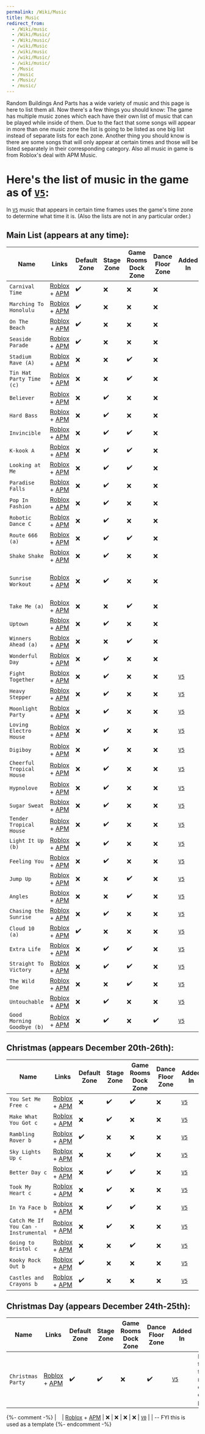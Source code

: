 ```yaml
---
permalink: /Wiki/Music
title: Music
redirect_from:
  - /Wiki/music
  - /Wiki/Music/
  - /Wiki/music/
  - /wiki/Music
  - /wiki/music
  - /wiki/Music/
  - /wiki/music/
  - /Music
  - /music
  - /Music/
  - /music/
---
```


Random Buildings And Parts has a wide variety of music and this page is here to list them all. Now there's a few things you should know: The game has multiple music zones which each have their own list of music that can be played while inside of them. Due to the fact that some songs will appear in more than one music zone the list is going to be listed as one big list instead of separate lists for each zone. Another thing you should know is there are some songs that will only appear at certain times and those will be listed separately in their corresponding category. Also all music in game is from Roblox's deal with APM Music.

# Here's the list of music in the game as of [`V5`](/RBAP-Wiki/Posts/Update-Log/5-0-0):

In [`V5`](/RBAP-Wiki/Posts/Update-Log/5-0-0) music that appears in certain time frames uses the game's time zone to determine what time it is. (Also the lists are not in any particular order.)

## Main List (appears at any time):

| Name | Links | Default Zone | Stage Zone | Game Rooms Dock Zone | Dance Floor Zone | Added In | Other Notes |
|-|-|-|-|-|-|-|-|
| `Carnival Time`						| [Roblox](https://www.roblox.com/library/1848366912) + [APM]() | ✔️ | ❌ | ❌ | ❌ | 											|  |
| `Marching To Honolulu`				| [Roblox](https://www.roblox.com/library/1845891274) + [APM]() | ✔️ | ❌ | ❌ | ❌ | 											|  |
| `On The Beach`						| [Roblox](https://www.roblox.com/library/1845891180) + [APM]() | ✔️ | ❌ | ❌ | ❌ | 											|  |
| `Seaside Parade`						| [Roblox](https://www.roblox.com/library/1848368912) + [APM]() | ✔️ | ❌ | ❌ | ❌ | 											|  |
| `Stadium Rave (A)`					| [Roblox](https://www.roblox.com/library/1846368080) + [APM]() | ❌ | ❌ | ✔️ | ❌ | 											|  |
| `Tin Hat Party Time (c)`				| [Roblox](https://www.roblox.com/library/1838076985) + [APM]() | ❌ | ❌ | ✔️ | ❌ | 											|  |
| `Believer` 							| [Roblox](https://www.roblox.com/library/1844348402) + [APM]() | ❌ | ✔️ | ❌ | ❌ | 											|  |
| `Hard Bass`							| [Roblox](https://www.roblox.com/library/1839247090) + [APM]() | ❌ | ✔️ | ❌ | ❌ | 											|  |
| `Invincible`							| [Roblox](https://www.roblox.com/library/1845426851) + [APM]() | ❌ | ✔️ | ✔️ | ❌ | 											|  |
| `K-kook A`							| [Roblox](https://www.roblox.com/library/1847515957) + [APM]() | ❌ | ✔️ | ✔️ | ❌ | 											|  |
| `Looking at Me`						| [Roblox](https://www.roblox.com/library/1837350830) + [APM]() | ❌ | ✔️ | ✔️ | ❌ | 											|  |
| `Paradise Falls`						| [Roblox](https://www.roblox.com/library/1837879082) + [APM]() | ❌ | ✔️ | ❌ | ❌ | 											|  |
| `Pop In Fashion`						| [Roblox](https://www.roblox.com/library/1848347365) + [APM]() | ❌ | ✔️ | ❌ | ❌ | 											|  |
| `Robotic Dance C`						| [Roblox](https://www.roblox.com/library/1847853099) + [APM]() | ❌ | ✔️ | ❌ | ❌ | 											|  |
| `Route 666 (a)`						| [Roblox](https://www.roblox.com/library/1837711893) + [APM]() | ❌ | ✔️ | ✔️ | ❌ | 											|  |
| `Shake Shake`							| [Roblox](https://www.roblox.com/library/1841590316) + [APM]() | ❌ | ✔️ | ❌ | ❌ | 											|  |
| `Sunrise Workout`						| [Roblox](https://www.roblox.com/library/1837324500) + [APM]() | ❌ | ✔️ | ❌ | ❌ | 											| Appears in the intro as well. |
| `Take Me (a)`							| [Roblox](https://www.roblox.com/library/1847177416) + [APM]() | ❌ | ❌ | ✔️ | ❌ | 											|  |
| `Uptown`								| [Roblox](https://www.roblox.com/library/1845554017) + [APM]() | ❌ | ✔️ | ❌ | ❌ | 											|  |
| `Winners Ahead (a)`					| [Roblox](https://www.roblox.com/library/1848366549) + [APM]() | ❌ | ❌ | ✔️ | ❌ | 											|  |
| `Wonderful Day`						| [Roblox](https://www.roblox.com/library/1843397729) + [APM]() | ❌ | ✔️ | ❌ | ❌ | 											|  |
| `Fight Together`						| [Roblox](https://www.roblox.com/library/1843324336) + [APM]() | ❌ | ✔️ | ❌ | ❌ | [`V5`](/RBAP-Wiki/Posts/Update-Log/5-0-0)	|  |
| `Heavy Stepper`						| [Roblox](https://www.roblox.com/library/1841675430) + [APM]() | ❌ | ✔️ | ❌ | ❌ | [`V5`](/RBAP-Wiki/Posts/Update-Log/5-0-0)	|  |
| `Moonlight Party`						| [Roblox](https://www.roblox.com/library/1843367152) + [APM]() | ❌ | ✔️ | ❌ | ❌ | [`V5`](/RBAP-Wiki/Posts/Update-Log/5-0-0)	|  |
| `Loving Electro House`				| [Roblox](https://www.roblox.com/library/1836160816) + [APM]() | ❌ | ✔️ | ❌ | ❌ | [`V5`](/RBAP-Wiki/Posts/Update-Log/5-0-0)	|  |
| `Digiboy`								| [Roblox](https://www.roblox.com/library/1841675326) + [APM]() | ❌ | ✔️ | ❌ | ❌ | [`V5`](/RBAP-Wiki/Posts/Update-Log/5-0-0)	|  |
| `Cheerful Tropical House`				| [Roblox](https://www.roblox.com/library/1836105254) + [APM]() | ❌ | ✔️ | ❌ | ❌ | [`V5`](/RBAP-Wiki/Posts/Update-Log/5-0-0)	|  |
| `Hypnolove`							| [Roblox](https://www.roblox.com/library/1837663800) + [APM]() | ❌ | ✔️ | ❌ | ❌ | [`V5`](/RBAP-Wiki/Posts/Update-Log/5-0-0)	|  |
| `Sugar Sweat`							| [Roblox](https://www.roblox.com/library/1841589673) + [APM]() | ❌ | ✔️ | ❌ | ❌ | [`V5`](/RBAP-Wiki/Posts/Update-Log/5-0-0)	|  |
| `Tender Tropical House`				| [Roblox](https://www.roblox.com/library/1836105293) + [APM]() | ❌ | ✔️ | ❌ | ❌ | [`V5`](/RBAP-Wiki/Posts/Update-Log/5-0-0)	|  |
| `Light It Up (b)`						| [Roblox](https://www.roblox.com/library/1837999739) + [APM]() | ❌ | ✔️ | ❌ | ❌ | [`V5`](/RBAP-Wiki/Posts/Update-Log/5-0-0)	|  |
| `Feeling You`							| [Roblox](https://www.roblox.com/library/1837693079) + [APM]() | ❌ | ✔️ | ❌ | ❌ | [`V5`](/RBAP-Wiki/Posts/Update-Log/5-0-0)	|  |
| `Jump Up`								| [Roblox](https://www.roblox.com/library/1839940083) + [APM]() | ❌ | ❌ | ✔️ | ❌ | [`V5`](/RBAP-Wiki/Posts/Update-Log/5-0-0)	|  |
| `Angles`								| [Roblox](https://www.roblox.com/library/1841675486) + [APM]() | ❌ | ❌ | ✔️ | ❌ | [`V5`](/RBAP-Wiki/Posts/Update-Log/5-0-0)	|  |
| `Chasing the Sunrise`					| [Roblox](https://www.roblox.com/library/1837997983) + [APM]() | ❌ | ✔️ | ❌ | ❌ | [`V5`](/RBAP-Wiki/Posts/Update-Log/5-0-0)	|  |
| `Cloud 10 (a)`						| [Roblox](https://www.roblox.com/library/1840067026) + [APM]() | ✔️ | ❌ | ❌ | ❌ | [`V5`](/RBAP-Wiki/Posts/Update-Log/5-0-0)	|  |
| `Extra Life`							| [Roblox](https://www.roblox.com/library/1836002215) + [APM]() | ❌ | ✔️ | ✔️ | ❌ | [`V5`](/RBAP-Wiki/Posts/Update-Log/5-0-0)	|  |
| `Straight To Victory`					| [Roblox](https://www.roblox.com/library/1838659202) + [APM]() | ❌ | ✔️ | ✔️ | ❌ | [`V5`](/RBAP-Wiki/Posts/Update-Log/5-0-0)	|  |
| `The Wild One`						| [Roblox](https://www.roblox.com/library/1848269623) + [APM]() | ❌ | ❌ | ✔️ | ❌ | [`V5`](/RBAP-Wiki/Posts/Update-Log/5-0-0)	|  |
| `Untouchable`							| [Roblox](https://www.roblox.com/library/1837681287) + [APM]() | ❌ | ✔️ | ❌ | ❌ | [`V5`](/RBAP-Wiki/Posts/Update-Log/5-0-0)	|  |
| `Good Morning Goodbye (b)`			| [Roblox](https://www.roblox.com/library/1840058466) + [APM]() | ❌ | ✔️ | ❌ | ✔️ | [`V5`](/RBAP-Wiki/Posts/Update-Log/5-0-0)	|  |

## Christmas (appears December 20th-26th):

| Name | Links | Default Zone | Stage Zone | Game Rooms Dock Zone | Dance Floor Zone | Added In | Other Notes |
|-|-|-|-|-|-|-|-|
| `You Set Me Free c` 					| [Roblox](https://www.roblox.com/library/1841446105) + [APM](https://www.apmmusic.com/albums/KPM_KPM_0803/KPM_KPM_0803_01101) | ❌ | ✔️ | ✔️ | ❌ | [`V5`](/RBAP-Wiki/Posts/Update-Log/5-0-0)	|  |
| `Make What You Got c` 				| [Roblox](https://www.roblox.com/library/1841445653) + [APM](https://www.apmmusic.com/albums/KPM_KPM_0803/KPM_KPM_0803_00101) | ❌ | ✔️ | ❌ | ❌ | [`V5`](/RBAP-Wiki/Posts/Update-Log/5-0-0)	|  |
| `Rambling Rover b` 					| [Roblox](https://www.roblox.com/library/1841445791) + [APM](https://www.apmmusic.com/albums/KPM_KPM_0803/KPM_KPM_0803_00501) | ✔️ | ❌ | ❌ | ❌ | [`V5`](/RBAP-Wiki/Posts/Update-Log/5-0-0)	|  |
| `Sky Lights Up c` 					| [Roblox](https://www.roblox.com/library/1841445882) + [APM](https://www.apmmusic.com/albums/KPM_KPM_0803/KPM_KPM_0803_00801) | ❌ | ❌ | ✔️ | ❌ | [`V5`](/RBAP-Wiki/Posts/Update-Log/5-0-0)	|  |
| `Better Day c` 						| [Roblox](https://www.roblox.com/library/1841445990) + [APM](https://www.apmmusic.com/albums/KPM_KPM_0803/KPM_KPM_0803_00901) | ❌ | ✔️ | ✔️ | ❌ | [`V5`](/RBAP-Wiki/Posts/Update-Log/5-0-0)	|  |
| `Took My Heart c` 					| [Roblox](https://www.roblox.com/library/1841445989) + [APM](https://www.apmmusic.com/albums/KPM_KPM_0803/KPM_KPM_0803_01001) | ❌ | ✔️ | ❌ | ❌ | [`V5`](/RBAP-Wiki/Posts/Update-Log/5-0-0)	|  |
| `In Ya Face b` 						| [Roblox](https://www.roblox.com/library/1841446197) + [APM](https://www.apmmusic.com/albums/KPM_KPM_0803/KPM_KPM_0803_01301) | ❌ | ✔️ | ✔️ | ❌ | [`V5`](/RBAP-Wiki/Posts/Update-Log/5-0-0)	|  |
| `Catch Me If You Can - Instrumental` 	| [Roblox](https://www.roblox.com/library/1841446225) + [APM](https://www.apmmusic.com/albums/KPM_KPM_0803/KPM_KPM_0803_01401) | ❌ | ✔️ | ❌ | ❌ | [`V5`](/RBAP-Wiki/Posts/Update-Log/5-0-0)	|  |
| `Going to Bristol c` 					| [Roblox](https://www.roblox.com/library/1841446286) + [APM](https://www.apmmusic.com/albums/KPM_KPM_0803/KPM_KPM_0803_01501) | ❌ | ❌ | ✔️ | ❌ | [`V5`](/RBAP-Wiki/Posts/Update-Log/5-0-0)	|  |
| `Kooky Rock Out b` 					| [Roblox](https://www.roblox.com/library/1841446245) + [APM](https://www.apmmusic.com/albums/KPM_KPM_0803/KPM_KPM_0803_01601) | ✔️ | ❌ | ❌ | ❌ | [`V5`](/RBAP-Wiki/Posts/Update-Log/5-0-0)	|  |
| `Castles and Crayons b`			 	| [Roblox](https://www.roblox.com/library/1841446397) + [APM](https://www.apmmusic.com/albums/KPM_KPM_0803/KPM_KPM_0803_01901) | ✔️ | ❌ | ❌ | ❌ | [`V5`](/RBAP-Wiki/Posts/Update-Log/5-0-0)	|  |

## Christmas Day (appears December 24th-25th):

| Name | Links | Default Zone | Stage Zone | Game Rooms Dock Zone | Dance Floor Zone | Added In | Other Notes |
|-|-|-|-|-|-|-|-|
| `Christmas Party`						| [Roblox](https://www.roblox.com/library/1841446876) + [APM](https://www.apmmusic.com/albums/KPM_KPM_0803/KPM_KPM_0803_02901) | ✔️ | ✔️ | ❌ | ✔️ | [`V5`](/RBAP-Wiki/Posts/Update-Log/5-0-0)	| Has triple the normal chance of playing. |

{%- comment -%} | ` ` | [Roblox](https://www.roblox.com/library/) + [APM]() | ❌ | ❌ | ❌ | ❌ | [`V0`](/RBAP-Wiki/Posts/Update-Log/0-0-0)	|  | -- FYI this is used as a template {%- endcomment -%}